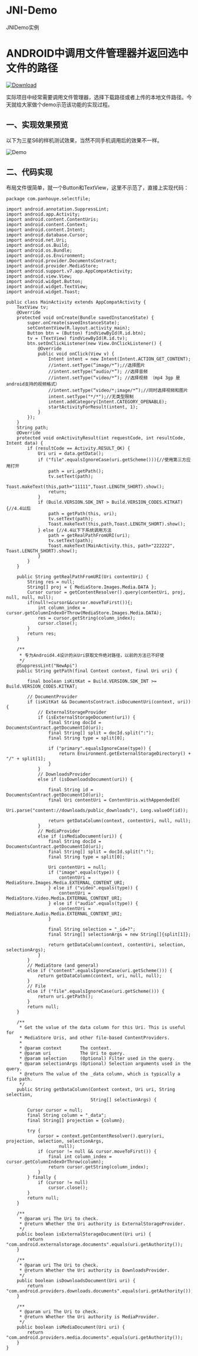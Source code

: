 # JNI-Demo
JNIDemo实例

# ANDROID中调用文件管理器并返回选中文件的路径
[![Download](https://api.bintray.com/packages/vincentwoo/maven/MultiTypeFilePicker/images/download.svg) ](https://www.cnblogs.com/panhouye/p/6751710.html)

   实际项目中经常需要调用文件管理器，选择下载路径或者上传的本地文件路径。今天就给大家做个demo示范该功能的实现过程。

## 一、实现效果预览
   以下为三星S6的样机测试效果，当然不同手机调用后的效果不一样。

![Demo](https://images2015.cnblogs.com/blog/1068139/201704/1068139-20170423095853116-868763186.gif)

## 二、代码实现
  布局文件很简单，就一个Button和TextView，这里不示范了，直接上实现代码：
  
    package com.panhouye.selectfile;

    import android.annotation.SuppressLint;
    import android.app.Activity;
    import android.content.ContentUris;
    import android.content.Context;
    import android.content.Intent;
    import android.database.Cursor;
    import android.net.Uri;
    import android.os.Build;
    import android.os.Bundle;
    import android.os.Environment;
    import android.provider.DocumentsContract;
    import android.provider.MediaStore;
    import android.support.v7.app.AppCompatActivity;
    import android.view.View;
    import android.widget.Button;
    import android.widget.TextView;
    import android.widget.Toast;

    public class MainActivity extends AppCompatActivity {
        TextView tv;
        @Override
        protected void onCreate(Bundle savedInstanceState) {
            super.onCreate(savedInstanceState);
            setContentView(R.layout.activity_main);
            Button btn = (Button) findViewById(R.id.btn);
            tv = (TextView) findViewById(R.id.tv);
            btn.setOnClickListener(new View.OnClickListener() {
                @Override
                public void onClick(View v) {
                    Intent intent = new Intent(Intent.ACTION_GET_CONTENT);
                    //intent.setType(“image/*”);//选择图片
                    //intent.setType(“audio/*”); //选择音频
                    //intent.setType(“video/*”); //选择视频 （mp4 3gp 是android支持的视频格式）
                    //intent.setType(“video/*;image/*”);//同时选择视频和图片
                    intent.setType("*/*");//无类型限制
                    intent.addCategory(Intent.CATEGORY_OPENABLE);
                    startActivityForResult(intent, 1);
                }
            });
        }
        String path;
        @Override
        protected void onActivityResult(int requestCode, int resultCode, Intent data) {
            if (resultCode == Activity.RESULT_OK) {
                Uri uri = data.getData();
                if ("file".equalsIgnoreCase(uri.getScheme())){//使用第三方应用打开
                    path = uri.getPath();
                    tv.setText(path);
                    Toast.makeText(this,path+"11111",Toast.LENGTH_SHORT).show();
                    return;
                }
                if (Build.VERSION.SDK_INT > Build.VERSION_CODES.KITKAT) {//4.4以后
                    path = getPath(this, uri);
                    tv.setText(path);
                    Toast.makeText(this,path,Toast.LENGTH_SHORT).show();
                } else {//4.4以下下系统调用方法
                    path = getRealPathFromURI(uri);
                    tv.setText(path);
                    Toast.makeText(MainActivity.this, path+"222222", Toast.LENGTH_SHORT).show();
                }
            }
        }

        public String getRealPathFromURI(Uri contentUri) {
            String res = null;
            String[] proj = { MediaStore.Images.Media.DATA };
            Cursor cursor = getContentResolver().query(contentUri, proj, null, null, null);
            if(null!=cursor&&cursor.moveToFirst()){;
                int column_index = cursor.getColumnIndexOrThrow(MediaStore.Images.Media.DATA);
                res = cursor.getString(column_index);
                cursor.close();
            }
            return res;
        }

        /**
         * 专为Android4.4设计的从Uri获取文件绝对路径，以前的方法已不好使
         */
        @SuppressLint("NewApi")
        public String getPath(final Context context, final Uri uri) {

            final boolean isKitKat = Build.VERSION.SDK_INT >= Build.VERSION_CODES.KITKAT;

            // DocumentProvider
            if (isKitKat && DocumentsContract.isDocumentUri(context, uri)) {
                // ExternalStorageProvider
                if (isExternalStorageDocument(uri)) {
                    final String docId = DocumentsContract.getDocumentId(uri);
                    final String[] split = docId.split(":");
                    final String type = split[0];

                    if ("primary".equalsIgnoreCase(type)) {
                        return Environment.getExternalStorageDirectory() + "/" + split[1];
                    }
                }
                // DownloadsProvider
                else if (isDownloadsDocument(uri)) {

                    final String id = DocumentsContract.getDocumentId(uri);
                    final Uri contentUri = ContentUris.withAppendedId(
                            Uri.parse("content://downloads/public_downloads"), Long.valueOf(id));

                    return getDataColumn(context, contentUri, null, null);
                }
                // MediaProvider
                else if (isMediaDocument(uri)) {
                    final String docId = DocumentsContract.getDocumentId(uri);
                    final String[] split = docId.split(":");
                    final String type = split[0];

                    Uri contentUri = null;
                    if ("image".equals(type)) {
                        contentUri = MediaStore.Images.Media.EXTERNAL_CONTENT_URI;
                    } else if ("video".equals(type)) {
                        contentUri = MediaStore.Video.Media.EXTERNAL_CONTENT_URI;
                    } else if ("audio".equals(type)) {
                        contentUri = MediaStore.Audio.Media.EXTERNAL_CONTENT_URI;
                    }

                    final String selection = "_id=?";
                    final String[] selectionArgs = new String[]{split[1]};

                    return getDataColumn(context, contentUri, selection, selectionArgs);
                }
            }
            // MediaStore (and general)
            else if ("content".equalsIgnoreCase(uri.getScheme())) {
                return getDataColumn(context, uri, null, null);
            }
            // File
            else if ("file".equalsIgnoreCase(uri.getScheme())) {
                return uri.getPath();
            }
            return null;
        }

        /**
         * Get the value of the data column for this Uri. This is useful for
         * MediaStore Uris, and other file-based ContentProviders.
         *
         * @param context       The context.
         * @param uri           The Uri to query.
         * @param selection     (Optional) Filter used in the query.
         * @param selectionArgs (Optional) Selection arguments used in the query.
         * @return The value of the _data column, which is typically a file path.
         */
        public String getDataColumn(Context context, Uri uri, String selection,
                                    String[] selectionArgs) {

            Cursor cursor = null;
            final String column = "_data";
            final String[] projection = {column};

            try {
                cursor = context.getContentResolver().query(uri, projection, selection, selectionArgs,
                        null);
                if (cursor != null && cursor.moveToFirst()) {
                    final int column_index = cursor.getColumnIndexOrThrow(column);
                    return cursor.getString(column_index);
                }
            } finally {
                if (cursor != null)
                    cursor.close();
            }
            return null;
        }

        /**
         * @param uri The Uri to check.
         * @return Whether the Uri authority is ExternalStorageProvider.
         */
        public boolean isExternalStorageDocument(Uri uri) {
            return "com.android.externalstorage.documents".equals(uri.getAuthority());
        }

        /**
         * @param uri The Uri to check.
         * @return Whether the Uri authority is DownloadsProvider.
         */
        public boolean isDownloadsDocument(Uri uri) {
            return "com.android.providers.downloads.documents".equals(uri.getAuthority());
        }

        /**
         * @param uri The Uri to check.
         * @return Whether the Uri authority is MediaProvider.
         */
        public boolean isMediaDocument(Uri uri) {
            return "com.android.providers.media.documents".equals(uri.getAuthority());
        }
    }
